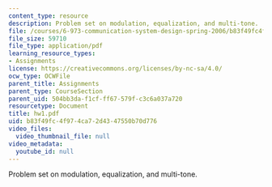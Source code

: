 ```yaml
---
content_type: resource
description: Problem set on modulation, equalization, and multi-tone.
file: /courses/6-973-communication-system-design-spring-2006/b83f49fc4f974ca72d4347550b70d776_hw1.pdf
file_size: 59710
file_type: application/pdf
learning_resource_types:
- Assignments
license: https://creativecommons.org/licenses/by-nc-sa/4.0/
ocw_type: OCWFile
parent_title: Assignments
parent_type: CourseSection
parent_uid: 504bb3da-f1cf-ff67-579f-c3c6a037a720
resourcetype: Document
title: hw1.pdf
uid: b83f49fc-4f97-4ca7-2d43-47550b70d776
video_files:
  video_thumbnail_file: null
video_metadata:
  youtube_id: null
---
```

Problem set on modulation, equalization, and multi-tone.